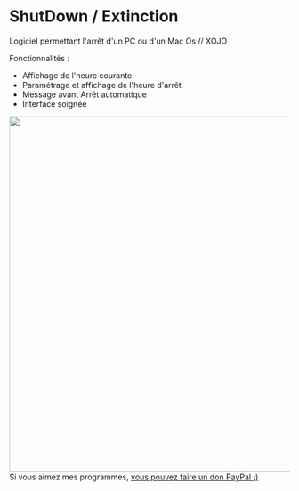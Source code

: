 # ShutDown / Extinction
Logiciel permettant l'arrêt d'un PC ou d'un Mac Os // XOJO

Fonctionnalités : 
- Affichage de l'heure courante
- Paramétrage et affichage de l'heure d'arrêt
- Message avant Arrêt automatique
- Interface soignée

<img src="MacOs.png" width="640">
Si vous aimez mes programmes, <a href="https://www.paypal.com/donate/?hosted_button_id=GY5LTDDPZ2HZG"> vous pouvez faire un don PayPal ;)</a>
